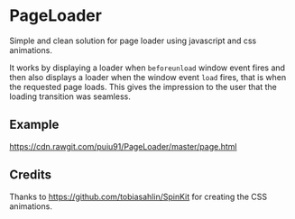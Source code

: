 # PageLoader

Simple and clean solution for page loader using javascript and css animations. 

It works by displaying a loader when `beforeunload` window event fires and then also displays a loader when the window event `load` fires, that is when the requested page loads. This gives the impression to the user that the loading transition was seamless.
 
## Example

https://cdn.rawgit.com/puiu91/PageLoader/master/page.html

## Credits

Thanks to https://github.com/tobiasahlin/SpinKit for creating the CSS animations.